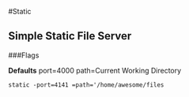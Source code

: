 #Static

## Simple Static File Server

###Flags

**Defaults**
port=4000
path=Current Working Directory

`static -port=4141 =path='/home/awesome/files`